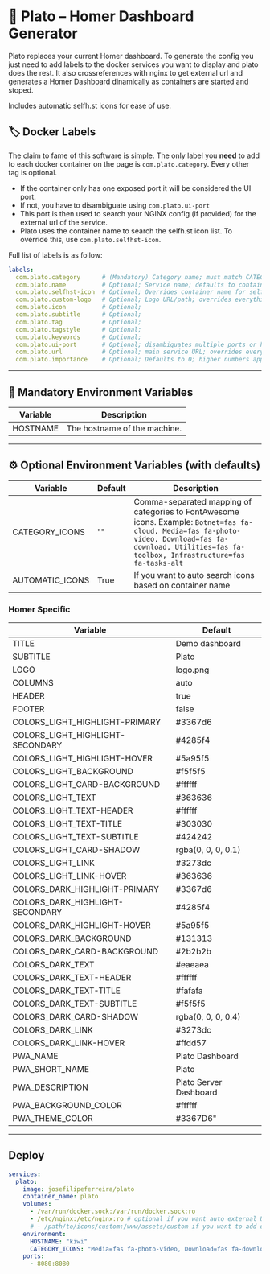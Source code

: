 # 🏺 Plato – Homer Dashboard Generator

Plato replaces your current Homer dashboard. To generate the config you just
need to add labels to the docker services you want to display and plato does the
rest. It also crossreferences with nginx to get external url and generates a
Homer Dashboard dinamically as containers are started and stoped.

Includes automatic selfh.st icons for ease of use.

## 🏷 Docker Labels

The claim to fame of this software is simple. The only label you **need** to add to
each docker container on the page is `com.plato.category`. Every other tag is optional.

- If the container only has one exposed port it will be considered the UI port.
- If not, you have to disambiguate using `com.plato.ui-port`
- This port is then used to search your NGINX config (if provided) for the
    external url of the service.
- Plato uses the container name to search the selfh.st icon list. To override this, use `com.plato.selfhst-icon`.

Full list of labels is as follow:

```yaml
labels:
  com.plato.category      # (Mandatory) Category name; must match CATEGORY_ICONS
  com.plato.name          # Optional; Service name; defaults to container name if not provided
  com.plato.selfhst-icon  # Optional; Overrides container name for selfh.st icons
  com.plato.custom-logo   # Optional; Logo URL/path; overrides everything
  com.plato.icon          # Optional;
  com.plato.subtitle      # Optional;
  com.plato.tag           # Optional;
  com.plato.tagstyle      # Optional;
  com.plato.keywords      # Optional;
  com.plato.ui-port       # Optional; disambiguates multiple ports or host-mounted containers
  com.plato.url           # Optional; main service URL; overrides everything
  com.plato.importance    # Optional; Defaults to 0; higher numbers appear first
```
---

## 🌟 Mandatory Environment Variables

| Variable        | Description                   |
|-----------------|-------------------------------|
| HOSTNAME        | The hostname of the machine.  |

---


## ⚙️ Optional Environment Variables (with defaults)

| Variable                          | Default         | Description |
|-----------------------------------|-----------------|-------------|
| CATEGORY_ICONS                    | ""              | Comma-separated mapping of categories to FontAwesome icons. Example: `Botnet=fas fa-cloud, Media=fas fa-photo-video, Download=fas fa-download, Utilities=fas fa-toolbox, Infrastructure=fas fa-tasks-alt` |
| AUTOMATIC_ICONS                   | True                    | If you want to auto search icons based on container name |

### Homer Specific

| Variable                          | Default                |
|-----------------------------------|------------------------|
| TITLE                             | Demo dashboard         |
| SUBTITLE                          | Plato                  |
| LOGO                              | logo.png               |
| COLUMNS                           | auto                   |
| HEADER                            | true                   |
| FOOTER                            | false                  |
| COLORS_LIGHT_HIGHLIGHT-PRIMARY    | #3367d6                |
| COLORS_LIGHT_HIGHLIGHT-SECONDARY  | #4285f4                |
| COLORS_LIGHT_HIGHLIGHT-HOVER      | #5a95f5                |
| COLORS_LIGHT_BACKGROUND           | #f5f5f5                |
| COLORS_LIGHT_CARD-BACKGROUND      | #ffffff                |
| COLORS_LIGHT_TEXT                 | #363636                |
| COLORS_LIGHT_TEXT-HEADER          | #ffffff                |
| COLORS_LIGHT_TEXT-TITLE           | #303030                |
| COLORS_LIGHT_TEXT-SUBTITLE        | #424242                |
| COLORS_LIGHT_CARD-SHADOW          | rgba(0, 0, 0, 0.1)     |
| COLORS_LIGHT_LINK                 | #3273dc                |
| COLORS_LIGHT_LINK-HOVER           | #363636                |
| COLORS_DARK_HIGHLIGHT-PRIMARY     | #3367d6                |
| COLORS_DARK_HIGHLIGHT-SECONDARY   | #4285f4                |
| COLORS_DARK_HIGHLIGHT-HOVER       | #5a95f5                |
| COLORS_DARK_BACKGROUND            | #131313                |
| COLORS_DARK_CARD-BACKGROUND       | #2b2b2b                |
| COLORS_DARK_TEXT                  | #eaeaea                |
| COLORS_DARK_TEXT-HEADER           | #ffffff                |
| COLORS_DARK_TEXT-TITLE            | #fafafa                |
| COLORS_DARK_TEXT-SUBTITLE         | #f5f5f5                |
| COLORS_DARK_CARD-SHADOW           | rgba(0, 0, 0, 0.4)     |
| COLORS_DARK_LINK                  | #3273dc                |
| COLORS_DARK_LINK-HOVER            | #ffdd57                |
| PWA_NAME                          | Plato Dashboard        |
| PWA_SHORT_NAME                    | Plato                  |
| PWA_DESCRIPTION                   | Plato Server Dashboard |
| PWA_BACKGROUND_COLOR              | #ffffff                |
| PWA_THEME_COLOR                   | #3367D6"               |

---

## Deploy

```yaml
services:
  plato:
    image: josefilipeferreira/plato
    container_name: plato
    volumes:
      - /var/run/docker.sock:/var/run/docker.sock:ro
      - /etc/nginx:/etc/nginx:ro # optional if you want auto external URL
      # - /path/to/icons/custom:/www/assets/custom if you want to add or override icons to selfhst list
    environment:
      HOSTNAME: "kiwi"
      CATEGORY_ICONS: "Media=fas fa-photo-video, Download=fas fa-download, Utilities=fas fa-toolbox"
    ports:
      - 8080:8080
```
